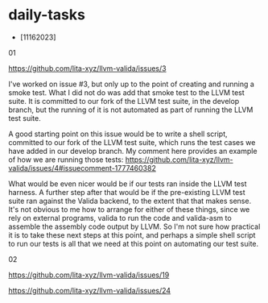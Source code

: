 # daily-tasks

- [11162023]

01

https://github.com/lita-xyz/llvm-valida/issues/3

I've worked on issue #3, but only up to the point of creating and running a smoke test. What I did not do was add that smoke test to the LLVM test suite. It is committed to our fork of the LLVM test suite, in the develop branch, but the running of it is not automated as part of running the LLVM test suite.

A good starting point on this issue would be to write a shell script, committed to our fork of the LLVM test suite, which runs the test cases we have added in our develop branch. My comment here provides an example of how we are running those tests: https://github.com/lita-xyz/llvm-valida/issues/4#issuecomment-1777460382

What would be even nicer would be if our tests ran inside the LLVM test harness. A further step after that would be if the pre-existing LLVM test suite ran against the Valida backend, to the extent that that makes sense. It's not obvious to me how to arrange for either of these things, since we rely on external programs, valida to run the code and valida-asm to assemble the assembly code output by LLVM. So I'm not sure how practical it is to take these next steps at this point, and perhaps a simple shell script to run our tests is all that we need at this point on automating our test suite.

02

https://github.com/lita-xyz/llvm-valida/issues/19

https://github.com/lita-xyz/llvm-valida/issues/24



